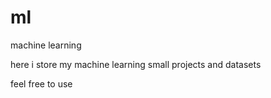 # ml
machine learning

here i store my machine learning small projects and datasets 

feel free to use
